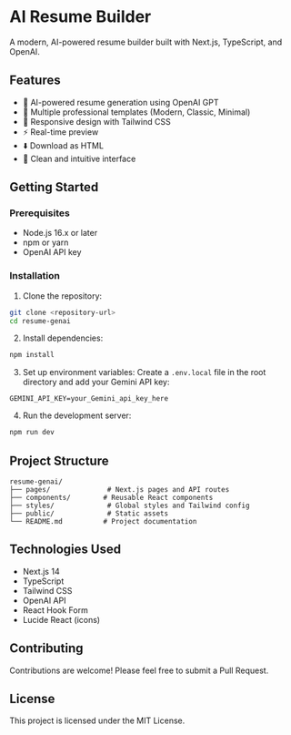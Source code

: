 # AI Resume Builder

A modern, AI-powered resume builder built with Next.js, TypeScript, and OpenAI.

## Features

- 🤖 AI-powered resume generation using OpenAI GPT
- 🎨 Multiple professional templates (Modern, Classic, Minimal)
- 📱 Responsive design with Tailwind CSS
- ⚡ Real-time preview
- ⬇️ Download as HTML
- 🎯 Clean and intuitive interface

## Getting Started

### Prerequisites

- Node.js 16.x or later
- npm or yarn
- OpenAI API key

### Installation

1. Clone the repository:
```bash
git clone <repository-url>
cd resume-genai
```

2. Install dependencies:
```bash
npm install
```

3. Set up environment variables:
Create a `.env.local` file in the root directory and add your Gemini API key:
```
GEMINI_API_KEY=your_Gemini_api_key_here
```

4. Run the development server:
```bash
npm run dev
```



## Project Structure

```
resume-genai/
├── pages/              # Next.js pages and API routes
├── components/        # Reusable React components
├── styles/             # Global styles and Tailwind config
├── public/             # Static assets
└── README.md          # Project documentation
```

## Technologies Used

- Next.js 14
- TypeScript
- Tailwind CSS
- OpenAI API
- React Hook Form
- Lucide React (icons)

## Contributing

Contributions are welcome! Please feel free to submit a Pull Request.

## License

This project is licensed under the MIT License.
